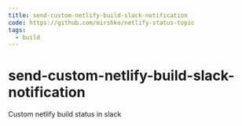 ```yaml
---
title: send-custom-netlify-build-slack-notification
code: https://github.com/mirshko/netlify-status-topic
tags: 
  - build
---
```


# send-custom-netlify-build-slack-notification

Custom netlify build status in slack 
